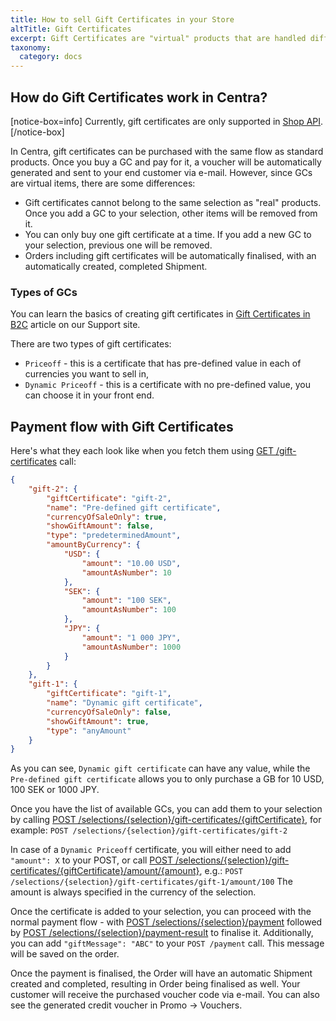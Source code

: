 ```yaml
---
title: How to sell Gift Certificates in your Store
altTitle: Gift Certificates
excerpt: Gift Certificates are "virtual" products that are handled differently in Centra. Here is how to handle them in your Front End.
taxonomy:
  category: docs
---
```


## How do Gift Certificates work in Centra?

[notice-box=info]
Currently, gift certificates are only supported in [Shop API](/api-references/shop-api).
[/notice-box]

In Centra, gift certificates can be purchased with the same flow as standard products. Once you buy a GC and pay for it, a voucher will be automatically generated and sent to your end customer via e-mail. However, since GCs are virtual items, there are some differences:

* Gift certificates cannot belong to the same selection as "real" products. Once you add a GC to your selection, other items will be removed from it.
* You can only buy one gift certificate at a time. If you add a new GC to your selection, previous one will be removed.
* Orders including gift certificates will be automatically finalised, with an automatically created, completed Shipment.

### Types of GCs

You can learn the basics of creating gift certificates in [Gift Certificates in B2C](https://support.centra.com/centra-sections/retail-b2c/promo/creating-a-gift-certificate) article on our Support site.

There are two types of gift certificates:
* `Priceoff` - this is a certificate that has pre-defined value in each of currencies you want to sell in,
* `Dynamic Priceoff` - this is a certificate with no pre-defined value, you can choose it in your front end.

## Payment flow with Gift Certificates

Here's what they each look like when you fetch them using [GET /gift-certificates](https://docs.centra.com/swagger-ui/?api=ShopAPI#/default/get_gift_certificates) call:

```json
{
    "gift-2": {
        "giftCertificate": "gift-2",
        "name": "Pre-defined gift certificate",
        "currencyOfSaleOnly": true,
        "showGiftAmount": false,
        "type": "predeterminedAmount",
        "amountByCurrency": {
            "USD": {
                "amount": "10.00 USD",
                "amountAsNumber": 10
            },
            "SEK": {
                "amount": "100 SEK",
                "amountAsNumber": 100
            },
            "JPY": {
                "amount": "1 000 JPY",
                "amountAsNumber": 1000
            }
        }
    },
    "gift-1": {
        "giftCertificate": "gift-1",
        "name": "Dynamic gift certificate",
        "currencyOfSaleOnly": false,
        "showGiftAmount": true,
        "type": "anyAmount"
    }
}
```

As you can see, `Dynamic gift certificate` can have any value, while the `Pre-defined gift certificate` allows you to only purchase a GB for 10 USD, 100 SEK or 1000 JPY.

Once you have the list of available GCs, you can add them to your selection by calling [POST /selections/{selection}/gift-certificates/{giftCertificate}](https://docs.centra.com/swagger-ui/?api=ShopAPI#/default/post_selections__selection__gift_certificates__giftCertificate_), for example:
`POST /selections/{selection}/gift-certificates/gift-2`

In case of a `Dynamic Priceoff` certificate, you will either need to add `"amount": X` to your POST, or call [POST /selections/{selection}/gift-certificates/{giftCertificate}/amount/{amount}](https://docs.centra.com/swagger-ui/?api=ShopAPI#/default/post_selections__selection__gift_certificates__giftCertificate__amount__amount_), e.g.:
`POST /selections/{selection}/gift-certificates/gift-1/amount/100`
The amount is always specified in the currency of the selection.

Once the certificate is added to your selection, you can proceed with the normal payment flow - with [POST /selections/{selection}/payment](https://docs.centra.com/swagger-ui/?api=ShopAPI#/default/post_selections__selection__payment) followed by [POST /selections/{selection}/payment-result](https://docs.centra.com/swagger-ui/?api=ShopAPI#/default/post_selections__selection__payment_result) to finalise it. Additionally, you can add `"giftMessage": "ABC"` to your `POST /payment` call. This message will be saved on the order.

Once the payment is finalised, the Order will have an automatic Shipment created and completed, resulting in Order being finalised as well. Your customer will receive the purchased voucher code via e-mail. You can also see the generated credit voucher in Promo -> Vouchers.
